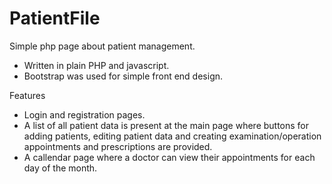 # PatientFile
Simple php page about patient management.


- Written in plain PHP and javascript.
- Bootstrap was used for simple front end design.


Features
- Login and registration pages.
- A list of all patient data is present at the main page where buttons for adding patients, editing patient data and creating examination/operation appointments and prescriptions are provided.
- A callendar page where a doctor can view their appointments for each day of the month.
